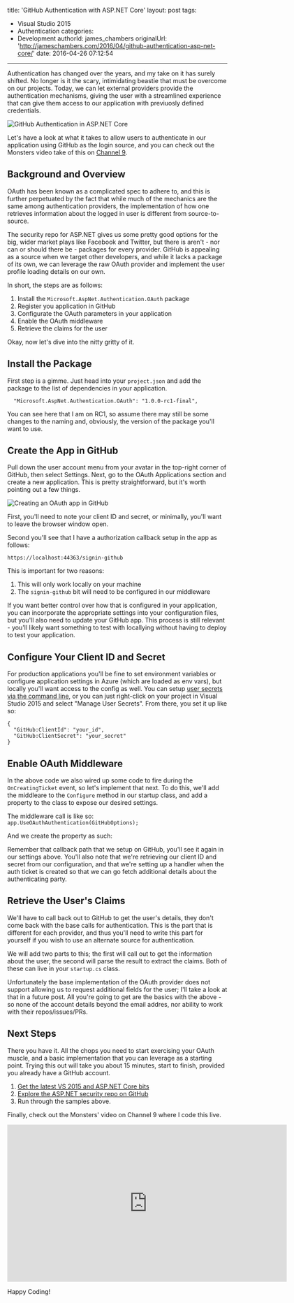 title: 'GitHub Authentication with ASP.NET Core'
layout: post
tags:
  - Visual Studio 2015
  - Authentication
categories:
  - Development
authorId: james_chambers
originalUrl: 'http://jameschambers.com/2016/04/github-authentication-asp-net-core/'
date: 2016-04-26 07:12:54
---
Authentication has changed over the years, and my take on it has surely shifted. No longer is it the scary, intimidating beastie that must be overcome on our projects. Today, we can let external providers provide the authentication mechanisms, giving the user with a streamlined experience that can give them access to our application with previuosly defined credentials.

![GitHub Authentication in ASP.NET Core](https://jcblogimages.blob.core.windows.net/img/2016/04/github-auth.png)

Let's have a look at what it takes to allow users to authenticate in our application using GitHub as the login source, and you can check out the Monsters video take of this on [Channel 9](https://channel9.msdn.com/Series/aspnetmonsters/Episode-26-GitHub-Authentication-in-ASPNET-Core).

<!-- more -->

## Background and Overview

OAuth has been known as a complicated spec to adhere to, and this is further perpetuated by the fact that while much of the mechanics are the same among authentication providers, the implementation of how one retrieves information about the logged in user is different from source-to-source.

The security repo for ASP.NET gives us some pretty good options for the big, wider market plays like Facebook and Twitter, but there is aren't - nor can or should there be - packages for every provider. GitHub is appealing as a source when we target other developers, and while it lacks a package of its own, we can leverage the raw OAuth provider and implement the user profile loading details on our own. 

In short, the steps are as follows:
 1. Install the `Microsoft.AspNet.Authentication.OAuth` package
 1. Register you application in GitHub
 1. Configurate the OAuth parameters in your application
 1. Enable the OAuth middleware
 1. Retrieve the claims for the user

Okay, now let's dive into the nitty gritty of it.

## Install the Package

First step is a gimme.  Just head into your `project.json` and add the package to the list of dependencies in your application.

````
  "Microsoft.AspNet.Authentication.OAuth": "1.0.0-rc1-final",
````

You can see here that I am on RC1, so assume there may still be some changes to the naming and, obviously, the version of the package you'll want to use.

## Create the App in GitHub

Pull down the user account menu from your avatar in the top-right corner of GitHub, then select Settings. Next, go to the OAuth Applications section and create a new application. This is pretty straightforward, but it's worth pointing out a few things.

![Creating an OAuth app in GitHub](https://jcblogimages.blob.core.windows.net:443/img/2016/04/github-app.png)

First, you'll need to note your client ID and secret, or minimally, you'll want to leave the browser window open. 

Second you'll see that I have a authorization callback setup in the app as follows:

`https://localhost:44363/signin-github`

This is important for two reasons: 

1. This will only work locally on your machine
2. The `signin-github` bit will need to be configured in our middleware

If you want better control over how that is configured in your application, you can incorporate the appropriate settings into your configuration files, but you'll also need to update your GitHub app. This process is still relevant - you'll likely want something to test with locallying without having to deploy to test your application.

## Configure Your Client ID and Secret
  For production applications you'll be fine to set environment variables or configure application settings in Azure (which are loaded as env vars), but locally you'll want access to the config as well. You can setup [user secrets via the command line](https://channel9.msdn.com/Series/aspnetmonsters/Episode-23-Working-With-Sensitive-Data-User-Secrets), or you can just right-click on your project in Visual Studio 2015 and select "Manage User Secrets". From there, you set it up like so:

````
{
  "GitHub:ClientId": "your_id",
  "GitHub:ClientSecret": "your_secret"
}
````

## Enable OAuth Middleware

In the above code we also wired up some code to fire during the `OnCreatingTicket` event, so let's implement that next.  To do this, we'll add the middleare to the `Configure` method in our startup class, and add a property to the class to expose our desired settings.

The middleware call is like so:
` app.UseOAuthAuthentication(GitHubOptions);`

And we create the property as such:
<script src="https://gist.github.com/MisterJames/746331337329ca50556cbff19a0ba176.js"></script>

Remember that callback path that we setup on GitHub, you'll see it again in our settings above. You'll also note that we're retrieving our client ID and secret from our configuration, and that we're setting up a handler when the auth ticket is created so that we can go fetch additional details about the authenticating party.

## Retrieve the User's Claims
We'll have to call back out to GitHub to get the user's details, they don't come back with the base calls for authentication. This is the part that is different for each provider, and thus you'll need to write this part for yourself if you wish to use an alternate source for authentication.

We will add two parts to this; the first will call out to get the information about the user, the second will parse the result to extract the claims. Both of these can live in your `startup.cs` class.

<script src="https://gist.github.com/MisterJames/6a2ee9918afa9019aa3c1891f216102a.js"></script>

<script src="https://gist.github.com/MisterJames/c818ad44950d1c7312e2d36b93041407.js"></script>

Unfortunately the base implementation of the OAuth provider does not support allowing us to request additional fields for the user; I'll take a look at that in a future post. All you're going to get are the basics with the above - so none of the account details beyond the email addres, nor ability to work with their repos/issues/PRs.

## Next Steps

There you have it. All the chops you need to start exercising your OAuth muscle, and a basic implementation that you can leverage as a starting point. Trying this out will take you about 15 minutes, start to finish, provided you already have a GitHub account.

 1. [Get the latest VS 2015 and ASP.NET Core bits](https://get.asp.net/)
 1. [Explore the ASP.NET security repo on GitHub](https://github.com/aspnet/security)
 1. Run through the samples above.

Finally, check out the Monsters' video on Channel 9 where I code this live.

<iframe src="https://channel9.msdn.com/Series/aspnetmonsters/Episode-26-GitHub-Authentication-in-ASPNET-Core/player" width="640" height="360" allowFullScreen frameBorder="0"></iframe>

Happy Coding!